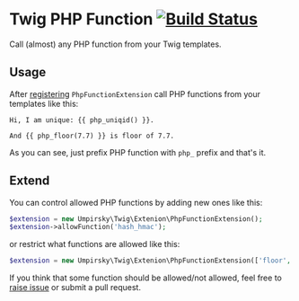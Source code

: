 # Twig PHP Function [![Build Status](https://travis-ci.org/umpirsky/twig-php-function.svg?branch=master)](https://travis-ci.org/umpirsky/twig-php-function)

Call (almost) any PHP function from your Twig templates.

## Usage

After [registering](http://twig.sensiolabs.org/doc/advanced.html#creating-an-extension) `PhpFunctionExtension` call PHP functions from your templates like this:

```twig
Hi, I am unique: {{ php_uniqid() }}.

And {{ php_floor(7.7) }} is floor of 7.7.
```

As you can see, just prefix PHP function with `php_` prefix and that's it.

## Extend

You can control allowed PHP functions by adding new ones like this:

```php
$extension = new Umpirsky\Twig\Extenion\PhpFunctionExtension();
$extension->allowFunction('hash_hmac');

```

or restrict what functions are allowed like this:

```php
$extension = new Umpirsky\Twig\Extenion\PhpFunctionExtension(['floor', 'ceil']);

```

If you think that some function should be allowed/not allowed, feel free to [raise issue](https://github.com/umpirsky/twig-php-function/issues/new) or submit a pull request.
